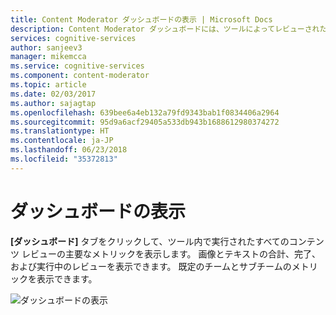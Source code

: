 ```yaml
---
title: Content Moderator ダッシュボードの表示 | Microsoft Docs
description: Content Moderator ダッシュボードには、ツールによってレビューされたすべてのコンテンツのメトリックが表示されます。
services: cognitive-services
author: sanjeev3
manager: mikemcca
ms.service: cognitive-services
ms.component: content-moderator
ms.topic: article
ms.date: 02/03/2017
ms.author: sajagtap
ms.openlocfilehash: 639bee6a4eb132a79fd9343bab1f0834406a2964
ms.sourcegitcommit: 95d9a6acf29405a533db943b1688612980374272
ms.translationtype: HT
ms.contentlocale: ja-JP
ms.lasthandoff: 06/23/2018
ms.locfileid: "35372813"
---
```

# <a name="view-dashboard"></a>ダッシュボードの表示 #

**[ダッシュボード]** タブをクリックして、ツール内で実行されたすべてのコンテンツ レビューの主要なメトリックを表示します。 画像とテキストの合計、完了、および実行中のレビューを表示できます。 既定のチームとサブチームのメトリックを表示できます。

![ダッシュボードの表示](images/0-dashboard.png)
